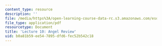 ```yaml
---
content_type: resource
description: ''
file: /media/https%3A/open-learning-course-data-rc.s3.amazonaws.com/esd-051j-engineering-innovation-and-design-fall-2012/b0a81b59ee547895dfd6fec52b542c18_MITESD_051JF12_Lec10AnRev.pdf
file_type: application/pdf
resourcetype: Document
title: 'Lecture 10: Angel Review'
uid: b0a81b59-ee54-7895-dfd6-fec52b542c18
---
```

